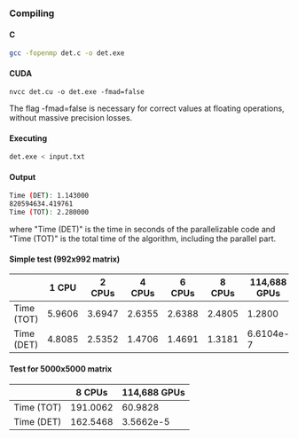### Compiling

#### C

```bash
gcc -fopenmp det.c -o det.exe
```

#### CUDA

```
nvcc det.cu -o det.exe -fmad=false
```

The flag -fmad=false is necessary for correct values at floating operations, without massive precision losses.

#### Executing

```bash
det.exe < input.txt
```

#### Output

```bash
Time (DET): 1.143000
820594634.419761
Time (TOT): 2.280000
```

where "Time (DET)" is the time in seconds of the parallelizable code and "Time (TOT)" is the total time of the algorithm, including the parallel part.

#### Simple test (992x992 matrix)

|            | 1 CPU  | 2 CPUs | 4 CPUs | 6 CPUs | 8 CPUs | 114,688 GPUs |
| ---------- | ------ | ------ | ------ | ------ | ------ | ------------ |
| Time (TOT) | 5.9606 | 3.6947 | 2.6355 | 2.6388 | 2.4805 | 1.2800       |
| Time (DET) | 4.8085 | 2.5352 | 1.4706 | 1.4691 | 1.3181 | 6.6104e-7    |

#### Test for 5000x5000 matrix

|            | 8 CPUs   | 114,688 GPUs |
| ---------- | -------- | ------------ |
| Time (TOT) | 191.0062 | 60.9828      |
| Time (DET) | 162.5468 | 3.5662e-5    |
